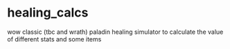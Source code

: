 # healing_calcs
wow classic (tbc and wrath) paladin healing simulator to calculate the value of different stats and some items
